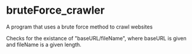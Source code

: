 # bruteForce_crawler
A program that uses a brute force method to crawl websites

Checks for the existance of "baseURL/fileName", where baseURL is given and fileName is a given length.
